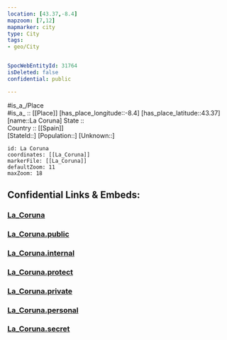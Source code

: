 ```yaml
---
location: [43.37,-8.4] 
mapzoom: [7,12] 
mapmarker: city 
type: City
tags:
- geo/City


SpocWebEntityId: 31764
isDeleted: false
confidential: public

---
```

#is_a_/Place  
#is_a_ :: [[Place]] 
[has_place_longitude::-8.4] 
[has_place_latitude::43.37] 
[name::La Coruna] 
State ::  
Country :: [[Spain]]  
[StateId::] 
[Population::] 
[Unknown::] 


```leaflet
id: La Coruna
coordinates: [[La_Coruna]] 
markerFile: [[La_Coruna]] 
defaultZoom: 11 
maxZoom: 18
```


## Confidential Links & Embeds: 

### [La_Coruna](/_Standards/Earth/Continent/Europe/Europe~South/Spain/Provinces~Spain/Galicia/La_Coruña.Province/City/La_Coruna.md) 

### [La_Coruna.public](/_public/Earth/Continent/Europe/Europe~South/Spain/Provinces~Spain/Galicia/La_Coruña.Province/City/La_Coruna.public.md) 

### [La_Coruna.internal](/_internal/Earth/Continent/Europe/Europe~South/Spain/Provinces~Spain/Galicia/La_Coruña.Province/City/La_Coruna.internal.md) 

### [La_Coruna.protect](/_protect/Earth/Continent/Europe/Europe~South/Spain/Provinces~Spain/Galicia/La_Coruña.Province/City/La_Coruna.protect.md) 

### [La_Coruna.private](/_private/Earth/Continent/Europe/Europe~South/Spain/Provinces~Spain/Galicia/La_Coruña.Province/City/La_Coruna.private.md) 

### [La_Coruna.personal](/_personal/Earth/Continent/Europe/Europe~South/Spain/Provinces~Spain/Galicia/La_Coruña.Province/City/La_Coruna.personal.md) 

### [La_Coruna.secret](/_secret/Earth/Continent/Europe/Europe~South/Spain/Provinces~Spain/Galicia/La_Coruña.Province/City/La_Coruna.secret.md)

